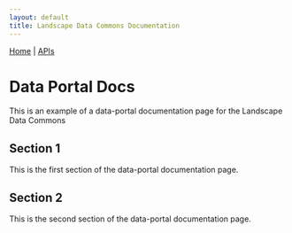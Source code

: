 ```yaml
---
layout: default
title: Landscape Data Commons Documentation
---
```

[Home](./) | [APIs](./)

# Data Portal Docs

This is an example of a data-portal documentation page for the Landscape Data Commons

## Section 1

This is the first section of the data-portal documentation page.

## Section 2

This is the second section of the data-portal documentation page.
